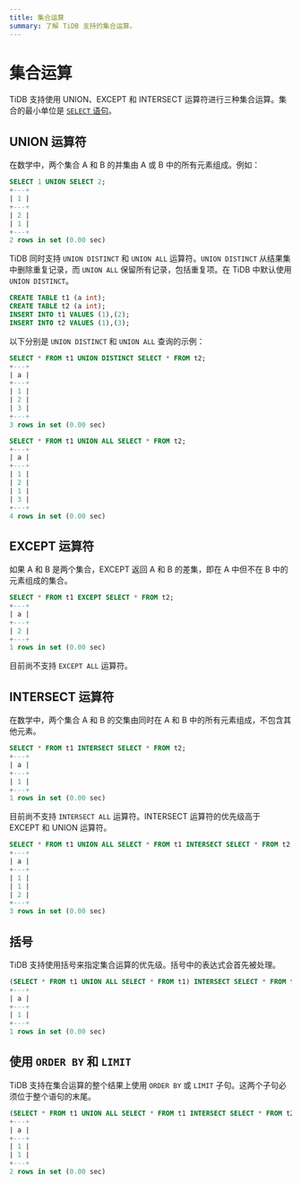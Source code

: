 ```yaml
---
title: 集合运算
summary: 了解 TiDB 支持的集合运算。
---
```


# 集合运算

TiDB 支持使用 UNION、EXCEPT 和 INTERSECT 运算符进行三种集合运算。集合的最小单位是 [`SELECT` 语句](/sql-statements/sql-statement-select.md)。

## UNION 运算符

在数学中，两个集合 A 和 B 的并集由 A 或 B 中的所有元素组成。例如：

```sql
SELECT 1 UNION SELECT 2;
+---+
| 1 |
+---+
| 2 |
| 1 |
+---+
2 rows in set (0.00 sec)
```

TiDB 同时支持 `UNION DISTINCT` 和 `UNION ALL` 运算符。`UNION DISTINCT` 从结果集中删除重复记录，而 `UNION ALL` 保留所有记录，包括重复项。在 TiDB 中默认使用 `UNION DISTINCT`。

```sql
CREATE TABLE t1 (a int);
CREATE TABLE t2 (a int);
INSERT INTO t1 VALUES (1),(2);
INSERT INTO t2 VALUES (1),(3);
```

以下分别是 `UNION DISTINCT` 和 `UNION ALL` 查询的示例：

```sql
SELECT * FROM t1 UNION DISTINCT SELECT * FROM t2;
+---+
| a |
+---+
| 1 |
| 2 |
| 3 |
+---+
3 rows in set (0.00 sec)

SELECT * FROM t1 UNION ALL SELECT * FROM t2;
+---+
| a |
+---+
| 1 |
| 2 |
| 1 |
| 3 |
+---+
4 rows in set (0.00 sec)
```

## EXCEPT 运算符

如果 A 和 B 是两个集合，EXCEPT 返回 A 和 B 的差集，即在 A 中但不在 B 中的元素组成的集合。

```sql
SELECT * FROM t1 EXCEPT SELECT * FROM t2;
+---+
| a |
+---+
| 2 |
+---+
1 rows in set (0.00 sec)
```

目前尚不支持 `EXCEPT ALL` 运算符。

## INTERSECT 运算符

在数学中，两个集合 A 和 B 的交集由同时在 A 和 B 中的所有元素组成，不包含其他元素。

```sql
SELECT * FROM t1 INTERSECT SELECT * FROM t2;
+---+
| a |
+---+
| 1 |
+---+
1 rows in set (0.00 sec)
```

目前尚不支持 `INTERSECT ALL` 运算符。INTERSECT 运算符的优先级高于 EXCEPT 和 UNION 运算符。

```sql
SELECT * FROM t1 UNION ALL SELECT * FROM t1 INTERSECT SELECT * FROM t2;
+---+
| a |
+---+
| 1 |
| 1 |
| 2 |
+---+
3 rows in set (0.00 sec)
```

## 括号

TiDB 支持使用括号来指定集合运算的优先级。括号中的表达式会首先被处理。

```sql
(SELECT * FROM t1 UNION ALL SELECT * FROM t1) INTERSECT SELECT * FROM t2;
+---+
| a |
+---+
| 1 |
+---+
1 rows in set (0.00 sec)
```

## 使用 `ORDER BY` 和 `LIMIT`

TiDB 支持在集合运算的整个结果上使用 `ORDER BY` 或 `LIMIT` 子句。这两个子句必须位于整个语句的末尾。

```sql
(SELECT * FROM t1 UNION ALL SELECT * FROM t1 INTERSECT SELECT * FROM t2) ORDER BY a LIMIT 2;
+---+
| a |
+---+
| 1 |
| 1 |
+---+
2 rows in set (0.00 sec)
```
